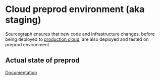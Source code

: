# Cloud preprod environment (aka staging)

Sourcegraph ensures that new code and infrastructure changes, before being deployed to [production cloud](https://sourcegraph.com), are also deployed and tested on preprod environment.

## Actual state of preprod

[Documentation](https://docs.google.com/document/d/1yGYsFIkvhPrsq4THW1TTnDJlx5vCM2AC4lJK0xpgz24)
